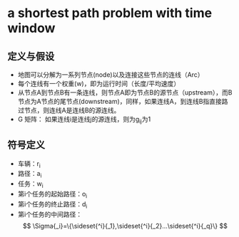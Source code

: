 # a shortest path problem with time window

## 定义与假设

* 地图可以分解为一系列节点(node)以及连接这些节点的连线（Arc）
* 每个连线有一个权重(w)，即为运行时间（长度/平均速度）
* 从节点A到节点B有一条连线，则节点A即为节点B的源节点（upstream），而B节点为A节点的尾节点(downstream)，同样，如果连线A，到连线B指直接路过节点，则连线A是连线B的源连线。
* G 矩阵： 如果连线i是连线j的源连线，则为g<sub>ij</sub>为1

## 符号定义
* 车辆：r<sub>i</sub>
* 路径：a<sub>i</sub>
* 任务：w<sub>i</sub>
* 第i个任务的起始路径：o<sub>i</sub>
* 第i个任务的终止路径：d<sub>i</sub>
* 第i个任务的中间路径：$$ \Sigma{_i}=\{\sideset{^i}{_1},\sideset{^i}{_2}...\sideset{^i}{_q}\} $$